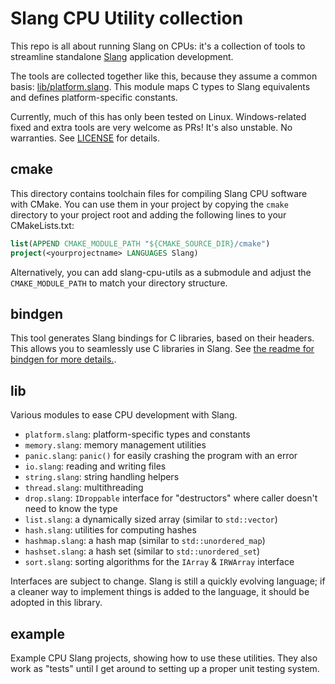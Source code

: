 Slang CPU Utility collection
============================

This repo is all about running Slang on CPUs: it's a collection of tools to
streamline standalone [Slang](https://github.com/shader-slang/slang) application
development.

The tools are collected together like this, because they assume a common basis:
[lib/platform.slang](`platform.slang`). This module maps C types to Slang
equivalents and defines platform-specific constants.

Currently, much of this has only been tested on Linux. Windows-related fixed and
extra tools are very welcome as PRs! It's also unstable. No warranties. See
[LICENSE](LICENSE) for details.

## cmake

This directory contains toolchain files for compiling Slang CPU software with
CMake. You can use them in your project by copying the `cmake` directory to your
project root and adding the following lines to your CMakeLists.txt:

```cmake
list(APPEND CMAKE_MODULE_PATH "${CMAKE_SOURCE_DIR}/cmake")
project(<yourprojectname> LANGUAGES Slang)
```

Alternatively, you can add slang-cpu-utils as a submodule and adjust the
`CMAKE_MODULE_PATH` to match your directory structure.

## bindgen

This tool generates Slang bindings for C libraries, based on their headers. This
allows you to seamlessly use C libraries in Slang. See [the readme for bindgen
for more details.](bindgen/README.md).

## lib

Various modules to ease CPU development with Slang.

* `platform.slang`: platform-specific types and constants
* `memory.slang`: memory management utilities
* `panic.slang`: `panic()` for easily crashing the program with an error
* `io.slang`: reading and writing files
* `string.slang`: string handling helpers
* `thread.slang`: multithreading
* `drop.slang`: `IDroppable` interface for "destructors" where caller doesn't need to know the type
* `list.slang`: a dynamically sized array (similar to `std::vector`)
* `hash.slang`: utilities for computing hashes
* `hashmap.slang`: a hash map (similar to `std::unordered_map`)
* `hashset.slang`: a hash set (similar to `std::unordered_set`)
* `sort.slang`: sorting algorithms for the `IArray` \& `IRWArray` interface

Interfaces are subject to change. Slang is still a quickly evolving language; if
a cleaner way to implement things is added to the language, it should be adopted
in this library.

## example

Example CPU Slang projects, showing how to use these utilities. They also work
as "tests" until I get around to setting up a proper unit testing system.
